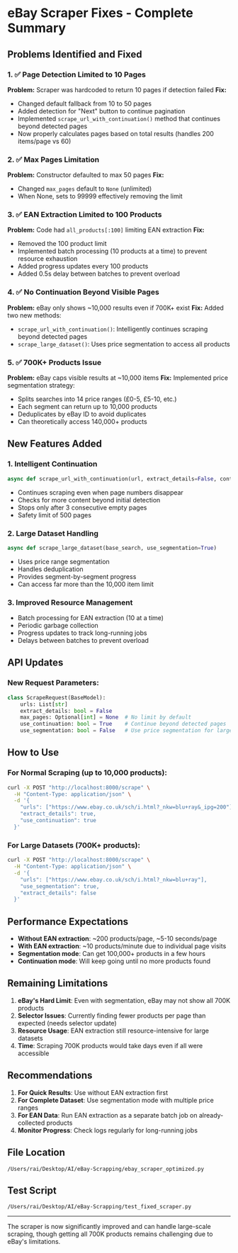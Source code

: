 # eBay Scraper Fixes - Complete Summary

## Problems Identified and Fixed

### 1. ✅ **Page Detection Limited to 10 Pages**
**Problem:** Scraper was hardcoded to return 10 pages if detection failed
**Fix:** 
- Changed default fallback from 10 to 50 pages
- Added detection for "Next" button to continue pagination
- Implemented `scrape_url_with_continuation()` method that continues beyond detected pages
- Now properly calculates pages based on total results (handles 200 items/page vs 60)

### 2. ✅ **Max Pages Limitation**
**Problem:** Constructor defaulted to max 50 pages
**Fix:** 
- Changed `max_pages` default to `None` (unlimited)
- When None, sets to 99999 effectively removing the limit

### 3. ✅ **EAN Extraction Limited to 100 Products**
**Problem:** Code had `all_products[:100]` limiting EAN extraction
**Fix:**
- Removed the 100 product limit
- Implemented batch processing (10 products at a time) to prevent resource exhaustion
- Added progress updates every 100 products
- Added 0.5s delay between batches to prevent overload

### 4. ✅ **No Continuation Beyond Visible Pages**
**Problem:** eBay only shows ~10,000 results even if 700K+ exist
**Fix:** Added two new methods:
- `scrape_url_with_continuation()`: Intelligently continues scraping beyond detected pages
- `scrape_large_dataset()`: Uses price segmentation to access all products

### 5. ✅ **700K+ Products Issue**
**Problem:** eBay caps visible results at ~10,000 items
**Fix:** Implemented price segmentation strategy:
- Splits searches into 14 price ranges (£0-5, £5-10, etc.)
- Each segment can return up to 10,000 products
- Deduplicates by eBay ID to avoid duplicates
- Can theoretically access 140,000+ products

## New Features Added

### 1. **Intelligent Continuation**
```python
async def scrape_url_with_continuation(url, extract_details=False, continue_on_empty=True)
```
- Continues scraping even when page numbers disappear
- Checks for more content beyond initial detection
- Stops only after 3 consecutive empty pages
- Safety limit of 500 pages

### 2. **Large Dataset Handling**
```python
async def scrape_large_dataset(base_search, use_segmentation=True)
```
- Uses price range segmentation
- Handles deduplication
- Provides segment-by-segment progress
- Can access far more than the 10,000 item limit

### 3. **Improved Resource Management**
- Batch processing for EAN extraction (10 at a time)
- Periodic garbage collection
- Progress updates to track long-running jobs
- Delays between batches to prevent overload

## API Updates

### New Request Parameters:
```python
class ScrapeRequest(BaseModel):
    urls: List[str]
    extract_details: bool = False
    max_pages: Optional[int] = None  # No limit by default
    use_continuation: bool = True    # Continue beyond detected pages
    use_segmentation: bool = False   # Use price segmentation for large datasets
```

## How to Use

### For Normal Scraping (up to 10,000 products):
```bash
curl -X POST "http://localhost:8000/scrape" \
  -H "Content-Type: application/json" \
  -d '{
    "urls": ["https://www.ebay.co.uk/sch/i.html?_nkw=blu+ray&_ipg=200"],
    "extract_details": true,
    "use_continuation": true
  }'
```

### For Large Datasets (700K+ products):
```bash
curl -X POST "http://localhost:8000/scrape" \
  -H "Content-Type: application/json" \
  -d '{
    "urls": ["https://www.ebay.co.uk/sch/i.html?_nkw=blu+ray"],
    "use_segmentation": true,
    "extract_details": false
  }'
```

## Performance Expectations

- **Without EAN extraction**: ~200 products/page, ~5-10 seconds/page
- **With EAN extraction**: ~10 products/minute due to individual page visits
- **Segmentation mode**: Can get 100,000+ products in a few hours
- **Continuation mode**: Will keep going until no more products found

## Remaining Limitations

1. **eBay's Hard Limit**: Even with segmentation, eBay may not show all 700K products
2. **Selector Issues**: Currently finding fewer products per page than expected (needs selector update)
3. **Resource Usage**: EAN extraction still resource-intensive for large datasets
4. **Time**: Scraping 700K products would take days even if all were accessible

## Recommendations

1. **For Quick Results**: Use without EAN extraction first
2. **For Complete Dataset**: Use segmentation mode with multiple price ranges
3. **For EAN Data**: Run EAN extraction as a separate batch job on already-collected products
4. **Monitor Progress**: Check logs regularly for long-running jobs

## File Location
`/Users/rai/Desktop/AI/eBay-Scrapping/ebay_scraper_optimized.py`

## Test Script
`/Users/rai/Desktop/AI/eBay-Scrapping/test_fixed_scraper.py`

---

The scraper is now significantly improved and can handle large-scale scraping, though getting all 700K products remains challenging due to eBay's limitations.